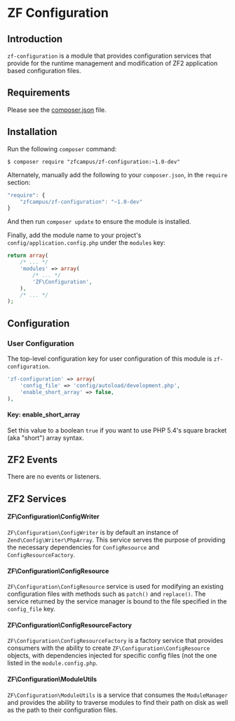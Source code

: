 ZF Configuration
================

Introduction
------------

`zf-configuration` is a module that provides configuration services that provide for the
runtime management and modification of ZF2 application based configuration files.

Requirements
------------
  
Please see the [composer.json](https://github.com/zfcampus/zf-configuration/tree/master/composer.json) file.

Installation
------------

Run the following `composer` command:

```console
$ composer require "zfcampus/zf-configuration:~1.0-dev"
```

Alternately, manually add the following to your `composer.json`, in the `require` section:

```javascript
"require": {
    "zfcampus/zf-configuration": "~1.0-dev"
}
```

And then run `composer update` to ensure the module is installed.

Finally, add the module name to your project's `config/application.config.php` under the `modules`
key:

```php
return array(
    /* ... */
    'modules' => array(
        /* ... */
        'ZF\Configuration',
    ),
    /* ... */
);
```

Configuration
-------------

### User Configuration

The top-level configuration key for user configuration of this module is `zf-configuration`.

```php
'zf-configuration' => array(
    'config_file' => 'config/autoload/development.php',
    'enable_short_array' => false,
),
```

#### Key: enable_short_array

Set this value to a boolean `true` if you want to use PHP 5.4's square bracket (aka "short") array
syntax.

ZF2 Events
----------

There are no events or listeners.

ZF2 Services
------------

#### ZF\Configuration\ConfigWriter

`ZF\Configuration\ConfigWriter` is by default an instance of `Zend\Config\Writer\PhpArray`.  This
service serves the purpose of providing the necessary dependencies for `ConfigResource` and
`ConfigResourceFactory`.

#### ZF\Configuration\ConfigResource

`ZF\Configuration\ConfigResource` service is used for modifying an existing configuration files with
methods such as `patch()` and `replace()`.  The service returned by the service manager is bound to
the file specified in the `config_file` key.

#### ZF\Configuration\ConfigResourceFactory

`ZF\Configuration\ConfigResourceFactory` is a factory service that provides consumers with the
ability to create `ZF\Configuration\ConfigResource` objects, with dependencies injected for specific
config files (not the one listed in the `module.config.php`.

#### ZF\Configuration\ModuleUtils

`ZF\Configuration\ModuleUtils` is a service that consumes the `ModuleManager` and provides the
ability to traverse modules to find their path on disk as well as the path to their configuration
files.
